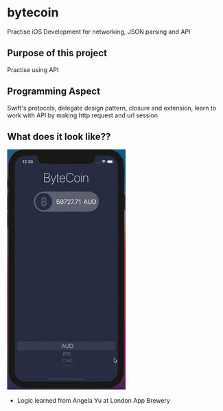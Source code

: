 # bytecoin
Practise iOS Development for networking, JSON parsing and API

## Purpose of this project
Practise using API

## Programming Aspect
Swift's protocols, delegate design pattern, closure and extension, learn to work with API by making http request and url session

## What does it look like??
<img src="https://github.com/Helen-Noe/byteCoin/blob/main/byteCoin.gif" width="276" height="560">

* Logic learned from Angela Yu at London App Brewery
